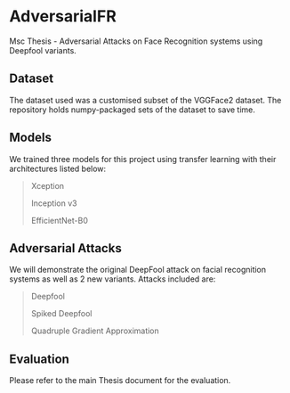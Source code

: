 # AdversarialFR
Msc Thesis - Adversarial Attacks on Face Recognition systems using Deepfool variants.

## Dataset
The dataset used was a customised subset of the VGGFace2 dataset. The repository holds numpy-packaged sets of the dataset to save time.

## Models
We trained three models for this project using transfer learning with their architectures listed below:
> Xception
> 
> Inception v3
> 
> EfficientNet-B0

## Adversarial Attacks
We will demonstrate the original DeepFool attack on facial recognition systems as well as 2 new variants.
Attacks included are:
> Deepfool
> 
> Spiked Deepfool
> 
> Quadruple Gradient Approximation
> 
## Evaluation
Please refer to the main Thesis document for the evaluation.
